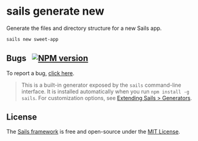 # sails generate new

Generate the files and directory structure for a new Sails app.

```sh
sails new sweet-app
```

## Bugs &nbsp; [![NPM version](https://badge.fury.io/js/sails-generate-new.svg)](http://npmjs.com/package/sails-generate-new)

To report a bug, [click here](http://sailsjs.com/bugs).

> This is a built-in generator exposed by the `sails` command-line interface.  It is installed automatically when you run `npm install -g sails`.  For customization options, see [Extending Sails > Generators](http://sailsjs.com/documentation/concepts/extending-sails/generators).

## License

The [Sails framework](http://sailsjs.com) is free and open-source under the [MIT License](http://sailsjs.com/license).
